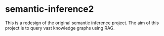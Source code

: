 # semantic-inference2
This is a redesign of the original semantic inference project. The aim of this project is to query vast knowledge graphs using RAG.
